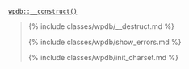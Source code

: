 <p><code><a href="https://developer.wordpress.org/reference/classes/wpdb/__construct/">wpdb::__construct()</a></code></p>

<blockquote>

{% include classes/wpdb/__destruct.md %}

{% include classes/wpdb/show_errors.md %}

{% include classes/wpdb/init_charset.md %}

</blockquote>